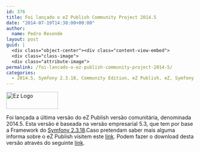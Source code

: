 ```yaml
---
id: 376
title: Foi lançado o eZ Publish Community Project 2014.5
date: "2014-07-19T14:38:00+00:00"
author:
  name: Pedro Resende
layout: post
guid: |
  <div class="object-center"><div class="content-view-embed">
  <div class="class-image">
  <div class="attribute-image">
permalink: /foi-lancado-o-ez-publish-community-project-2014-5/
categories:
  - 2014.5, Symfony 2.3.18, Community Edition, eZ Publish, eZ, Symfony
---
```


<div class="object-center">
  <div class="content-view-embed">
    <div class="class-image">
      <div class="attribute-image">
      <img src="https://blog.resende.biz/assets/blog/ezdemo_site/storage/images/media/images/ez-logo/7771-1-eng-GB/Ez-Logo_medium.png" width="138" height="46"  style="border: 0px solid ;" alt="Ez Logo" title="Ez Logo" />
      </div>
    </div>
  </div>
</div>

Foi lançada a última versão do eZ Publish versão comunitária, denominada 2014.5. Esta versão é baseada na versão empresarial 5.3, que tem por base a Framework do&nbsp;<a href="https://github.com/symfony/symfony/blob/master/CHANGELOG-2.3.md" target="_blank">Symfony 2.3.18</a>.Caso pretendam saber mais alguma informa sobre o eZ Publish visitem este&nbsp;<a href="http://www.ez.no/" target="_blank">link</a>.
Podem fazer o download desta versão através do seguinte&nbsp;<a href="http://share.ez.no/index.php/downloads/downloads/ez-publish-community-project-2014.05" target="_blank">link</a>.
